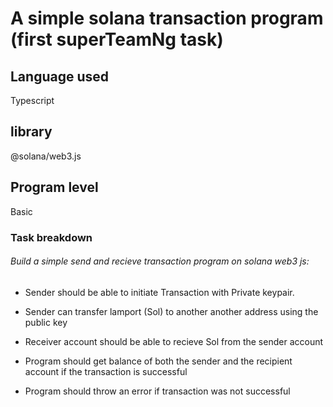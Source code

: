# A simple solana transaction program (first superTeamNg task)

  ## Language used
  Typescript
## library
@solana/web3.js

## Program level
Basic


### Task breakdown 
###### Build a simple send and recieve transaction program on solana web3 js:
- Sender should be able to initiate Transaction  with Private keypair.
  
- Sender can transfer lamport (Sol) to another another address using the public key
- Receiver account should be able to recieve Sol from the sender account
- Program should get balance of both the sender and the recipient account if the transaction is successful
- Program should throw an error if transaction was not successful

  
